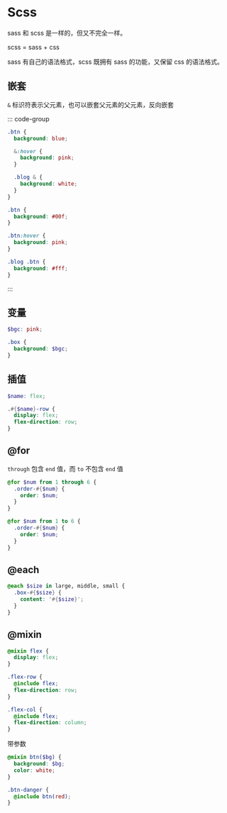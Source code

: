 # Scss

sass 和 scss 是一样的，但又不完全一样。

scss = sass + css

sass 有自己的语法格式，scss 既拥有 sass 的功能，又保留 css 的语法格式。

## 嵌套

`&` 标识符表示父元素，也可以嵌套父元素的父元素，反向嵌套

::: code-group

```scss
.btn {
  background: blue;

  &:hover {
    background: pink;
  }

  .blog & {
    background: white;
  }
}
```

```css
.btn {
  background: #00f;
}

.btn:hover {
  background: pink;
}

.blog .btn {
  background: #fff;
}
```

:::

## 变量

```scss
$bgc: pink;

.box {
  background: $bgc;
}
```

## 插值

```scss
$name: flex;

.#{$name}-row {
  display: flex;
  flex-direction: row;
}
```

## @for

`through` 包含 `end` 值，而 `to` 不包含 `end` 值

```scss
@for $num from 1 through 6 {
  .order-#{$num} {
    order: $num;
  }
}

@for $num from 1 to 6 {
  .order-#{$num} {
    order: $num;
  }
}
```

## @each

```scss
@each $size in large, middle, small {
  .box-#{$size} {
    content: '#{$size}';
  }
}
```

## @mixin

```scss
@mixin flex {
  display: flex;
}

.flex-row {
  @include flex;
  flex-direction: row;
}

.flex-col {
  @include flex;
  flex-direction: column;
}
```

带参数

```scss
@mixin btn($bg) {
  background: $bg;
  color: white;
}

.btn-danger {
  @include btn(red);
}
```
